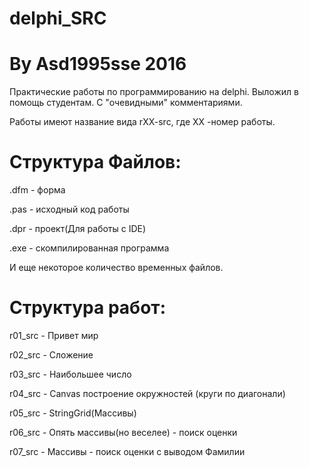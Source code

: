 # delphi_SRC
By Asd1995sse 2016
====================================

Практические работы по программированию на delphi.
Выложил в помощь студентам.
С "очевидными" комментариями.

Работы имеют название вида rXX-src,
где XX -номер работы.


Структура Файлов:
====================================

<name>.dfm - форма

<name>.pas - исходный код работы

<name>.dpr - проект(Для работы с IDE)

<name>.exe - скомпилированная программа

И еще некоторое количество временных файлов.


Структура работ:
====================================

r01_src - Привет мир

r02_src - Сложение

r03_src - Наибольшее число

r04_src - Canvas построение окружностей (круги по диагонали)

r05_src - StringGrid(Массивы)

r06_src - Опять массивы(но веселее) - поиск оценки

r07_src - Массивы - поиск оценки с выводом Фамилии

